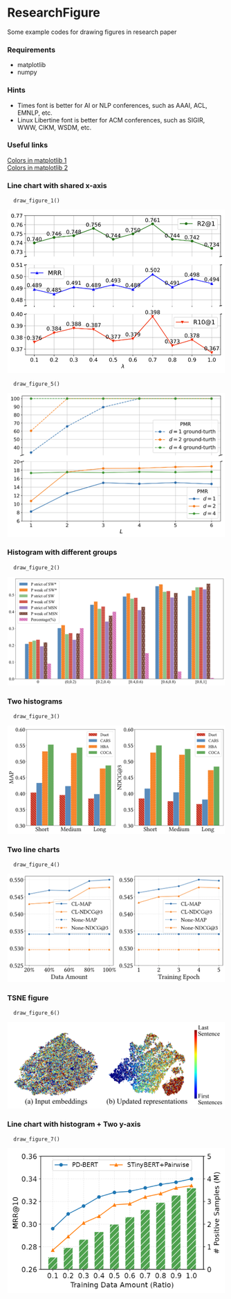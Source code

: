 # ResearchFigure
Some example codes for drawing figures in research paper

### Requirements
- matplotlib
- numpy

### Hints
- Times font is better for AI or NLP conferences, such as AAAI, ACL, EMNLP, etc.
- Linux Libertine font is better for ACM conferences, such as SIGIR, WWW, CIKM, WSDM, etc.

### Useful links
[Colors in matplotlib 1](https://matplotlib.org/stable/gallery/color/named_colors.html) </br>
[Colors in matplotlib 2](https://matplotlib.org/stable/tutorials/colors/colors.html) </br>

### Line chart with shared x-axis
``` 
  draw_figure_1() 
```
![Figure1](https://github.com/DaoD/ResearchFigure/blob/main/pics/figure1.png)
``` 
  draw_figure_5() 
```
![Figure1](https://github.com/DaoD/ResearchFigure/blob/main/pics/figure5.png)

### Histogram with different groups
``` 
  draw_figure_2() 
```
![Figure2](https://github.com/DaoD/ResearchFigure/blob/main/pics/figure2.png)

### Two histograms
``` 
  draw_figure_3() 
```
![Figure3](https://github.com/DaoD/ResearchFigure/blob/main/pics/figure3.png)

### Two line charts
``` 
  draw_figure_4() 
```
![Figure4](https://github.com/DaoD/ResearchFigure/blob/main/pics/figure4.png)

### TSNE figure
``` 
  draw_figure_6() 
```
![Figure6](https://github.com/DaoD/ResearchFigure/blob/main/pics/figure6.png)

### Line chart with histogram + Two y-axis
``` 
  draw_figure_7() 
```
![Figure7](https://github.com/DaoD/ResearchFigure/blob/main/pics/figure7.png)
